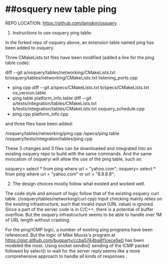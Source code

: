 ##osquery new table ping
======================

REPO LOCATION: https://github.com/lamskm/osquery

1. Instructions to use osquery ping table:

In the forked repo of osquery above, an extension table named ping has been added to osquery.

Three CMakeLists.txt files have been modified (added a line for the ping table code):

diff --git a/osquery/tables/networking/CMakeLists.txt b/osquery/tables/networking/CMakeLists.txt
     listening_ports.cpp
+    ping.cpp
diff --git a/specs/CMakeLists.txt b/specs/CMakeLists.txt
     os_version.table
+    ping.table
     platform_info.table
diff --git a/tests/integration/tables/CMakeLists.txt b/tests/integration/tables/CMakeLists.txt
     osquery_schedule.cpp
+    ping.cpp
     platform_info.cpp

and three files have been added:

/osquery/tables/networking/ping.cpp
/specs/ping.table
/osquery/tests/integration/tables/ping.cpp

These 3 changes and 3 files can be downloaded and integrated into an existing osquery repo to build with the same commands.
And the same invocation of osqueryi will allow the use of the ping table, such as:

osquery> select * from ping where url = "yahoo.com";
osquery> select * from ping where url = "yahoo.com" or url = "8.8.8.8";

2. The design choices mostly follow what existed and worked well.

The code style and amount of logic follow that of the existing osquery curl table.
(/osquery/tables/networking/curl.cpp)
Input checking mainly relies on the existing infrastructure, such that
invalid input (URL value) is ignored.
Since a part of the server code is in C/C++, there is a potential of buffer overflow.
But the osquery infrastructure seems to be able to handle over 1M of URL length without crashing.

For the ping/ICMP logic, a number of existing ping programs have been referenced.
But the logic of Mike Muuss's program at https://gist.github.com/bugparty/ccba5744ba8f1cece5e0
has been modeled the most.
Using socket sendto() sending of the ICMP packet followed by select() to wait for the server reply
seems like a more comprehensive approach to handle all kinds of responses .
